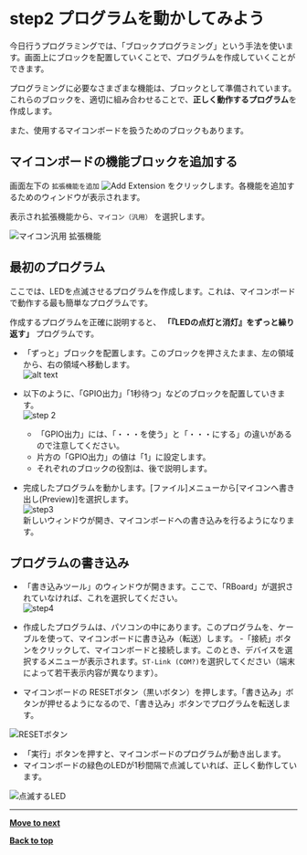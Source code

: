 # step2 プログラムを動かしてみよう

今日行うプログラミングでは、「ブロックプログラミング」という手法を使います。画面上にブロックを配置していくことで、プログラムを作成していくことができます。

プログラミングに必要なさまざまな機能は、ブロックとして準備されています。<br>
これらのブロックを、適切に組み合わせることで、**正しく動作するプログラム**を作成します。

また、使用するマイコンボードを扱うためのブロックもあります。

## マイコンボードの機能ブロックを追加する


画面左下の `拡張機能を追加` ![Add Extension](/images/extention.png) をクリックします。各機能を追加するためのウィンドウが表示されます。

表示され拡張機能から、`マイコン（汎用）` を選択します。

![マイコン汎用 拡張機能](/images/extension_microcom_ja.png)

## 最初のプログラム

ここでは、LEDを点滅させるプログラムを作成します。これは、マイコンボードで動作する最も簡単なプログラムです。

作成するプログラムを正確に説明すると、 **「『LEDの点灯と消灯』をずっと繰り返す」** プログラムです。

- 「ずっと」ブロックを配置します。このブロックを押さえたまま、左の領域から、右の領域へ移動します。<br>
![alt text](/images/step1_ja2.png)

- 以下のように、「GPIO出力」「1秒待つ」などのブロックを配置していきます。<br>
![step 2](/images/step2_ja2.png)

    - 「GPIO出力」には、「・・・を使う」と「・・・にする」の違いがあるので注意してください。
    - 片方の「GPIO出力」の値は「1」に設定します。
    - それぞれのブロックの役割は、後で説明します。

- 完成したプログラムを動かします。[ファイル]メニューから[マイコンへ書き出し(Preview)]を選択します。<br>
![step3](/images/step3_ja2.png)<br>
新しいウィンドウが開き、マイコンボードへの書き込みを行るようになります。

## プログラムの書き込み

- 「書き込みツール」のウィンドウが開きます。ここで、「RBoard」が選択されていなければ、これを選択してください。<br>
![step4](/images/step4_ja.png)

- 作成したプログラムは、パソコンの中にあります。このプログラムを、ケーブルを使って、マイコンボードに書き込み（転送）します。
-「接続」ボタンをクリックして、マイコンボードと接続します。このとき、デバイスを選択するメニューが表示されます。`ST-Link (COM?)`を選択してください（端末によって若干表示内容が異なります）。
- マイコンボードの RESETボタン（黒いボタン）を押します。「書き込み」ボタンが押せるようになるので、「書き込み」ボタンでプログラムを転送します。


![RESETボタン](/images/Nucleo-N401RE_side_reset.png)

- 「実行」ボタンを押すと、マイコンボードのプログラムが動き出します。
- マイコンボードの緑色のLEDが1秒間隔で点滅していれば、正しく動作しています。

![点滅するLED](/images/Nucleo-N401RE_side_led.png)




<hr/>

[**Move to next**](./step3.md)


[**Back to top**](./README.md)
